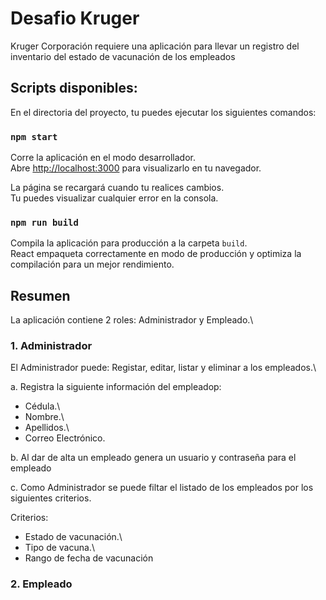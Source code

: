 # Desafio Kruger

Kruger Corporación requiere una aplicación para llevar un registro del inventario del estado de vacunación de los empleados

## Scripts disponibles:

En el directoria del proyecto, tu puedes ejecutar los siguientes comandos:

### `npm start`

Corre la aplicación en el modo desarrollador.\
Abre [http://localhost:3000](http://localhost:3000) para visualizarlo en tu navegador.

La página se recargará cuando tu realices cambios.\
Tu puedes visualizar cualquier error en la consola.

### `npm run build`

Compila la aplicación para producción a la carpeta `build`.\
React empaqueta correctamente en modo de producción y optimiza la compilación para un mejor rendimiento.

## Resumen

La aplicación contiene 2 roles: Administrador y Empleado.\

### 1. Administrador

El Administrador puede: Registar, editar, listar y eliminar a los empleados.\

a. Registra la siguiente información del empleadop:

- Cédula.\
- Nombre.\
- Apellidos.\
- Correo Electrónico.

b. Al dar de alta un empleado genera un usuario y contraseña para el empleado

c. Como Administrador se puede filtar el listado de los empleados por los siguientes criterios.

Criterios:
- Estado de vacunación.\
- Tipo de vacuna.\
- Rango de fecha de vacunación

### 2. Empleado




